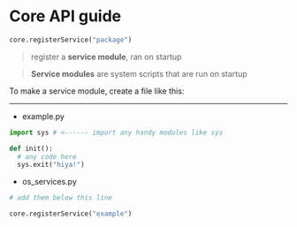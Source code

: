# Core API guide

```python
core.registerService("package")
```

> register a **service module**, ran on startup

> **Service modules** are system scripts that are run on startup

To make a service module, create a file like this:

---

- example.py

```python
import sys # <------ import any handy modules like sys

def init():
  # any code here
  sys.exit("hiya!")
```

- os_services.py

```python
# add them below this line

core.registerService("example")
```
